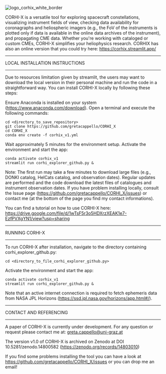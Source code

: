 ![logo_corhix_white_border](https://github.com/user-attachments/assets/8f4efd41-14b9-4bf7-8c9c-5df17403aa5a)

CORHI-X is a versatile tool for exploring spacecraft constellations, visualizing instrument fields of view, checking data availability for coronagraphs and heliospheric imagers (e.g., the FoV of the instruments is plotted only if data is available in the online data archives of the instrument), and propagating CME data. Whether you're working with cataloged or custom CMEs, CORHI-X simplifies your heliophysics research. CORHIX has also an online version that you could try here: https://corhix.streamlit.app/

______________________________________________________________
LOCAL INSTALLATION INSTRUCTIONS
______________________________________________________________
Due to resources limitation given by streamlit, the users may want to download the local version in their personal machine and run the code in a straightforward way.
You can install CORHI-X locally by following these steps:

Ensure Anaconda is installed on your system (https://www.anaconda.com/download).
Open a terminal and execute the following commands:

    cd <directory_to_save_repository>
    git clone https://github.com/gretacappello/CORHI_X
    cd CORHI_X
    conda env create -f corhix_v1.yml

Wait approximately 5 minutes for the environment setup.
Activate the environment and start the app:

    conda activate corhix_v1
    streamlit run corhi_explorer_github.py &

Note: The first run may take a few minutes to download large files (e.g., DONKI catalog, HelCats catalog, and observation dates). Regular updates are performed and the code download the latest files of catalogues and instrument observation dates. If you have problem installing locally, consult the Issue page (https://github.com/gretacappello/CORHI_X/issues) or contact me (at the bottom of the page you find my contact informations).

You can find a tutorial on how to use CORHI-X here: https://drive.google.com/file/d/1wTsF5r3o5HDXrzXEAK1e7-EzfPVXgYN1/view?usp=sharing
______________________________________________________________
RUNNING CORHI-X
______________________________________________________________
To run CORHI-X after installation, navigate to the directory containing corhi_explorer_github.py: 
        
    cd <directory_to_file_corhi_explorer_github.py>
    
Activate the environment and start the app: 

    conda activate corhix_v1 
    streamlit run corhi_explorer_github.py &
    
Note that an active internet connection is required to fetch ephemeris data from NASA JPL Horizons (https://ssd.jpl.nasa.gov/horizons/app.html#/).
______________________________________________________________
CONTACT AND REFERENCING
______________________________________________________________
A paper of CORHI-X is currently under development.
For any question or request please contact me at: greta.cappello@uni-graz.at 

The version v1.0 of CORHI-X is archived on Zenodo at DOI 10.5281/zenodo.14800582 (https://zenodo.org/records/14803010)

If you find some problems installing the tool you can have a look at https://github.com/gretacappello/CORHI_X/issues or you can drop me an email!
